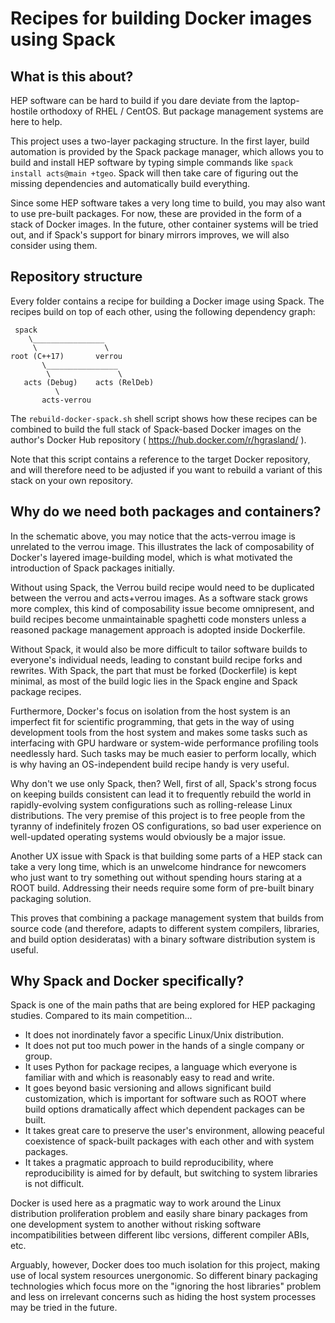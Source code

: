 # Recipes for building Docker images using Spack

## What is this about?

HEP software can be hard to build if you dare deviate from the laptop-hostile
orthodoxy of RHEL / CentOS. But package management systems are here to help.

This project uses a two-layer packaging structure. In the first layer, build
automation is provided by the Spack package manager, which allows you to build
and install HEP software by typing simple commands like
`spack install acts@main +tgeo`. Spack will then take care of figuring out the
missing dependencies and automatically build everything.

Since some HEP software takes a very long time to build, you may also want to
use pre-built packages. For now, these are provided in the form of a stack of
Docker images. In the future, other container systems will be tried out, and if
Spack's support for binary mirrors improves, we will also consider using them.

## Repository structure 

Every folder contains a recipe for building a Docker image using Spack. The
recipes build on top of each other, using the following dependency graph:

     spack
        \________________
         \               \
    root (C++17)       verrou
           \________________
            \               \
       acts (Debug)    acts (RelDeb)
              \
           acts-verrou

The `rebuild-docker-spack.sh` shell script shows how these recipes can be
combined to build the full stack of Spack-based Docker images on the author's
Docker Hub repository ( https://hub.docker.com/r/hgrasland/ ).

Note that this script contains a reference to the target Docker repository, and
will therefore need to be adjusted if you want to rebuild a variant of this
stack on your own repository.

## Why do we need both packages and containers?

In the schematic above, you may notice that the acts-verrou image is unrelated
to the verrou image. This illustrates the lack of composability of Docker's
layered image-building model, which is what motivated the introduction of
Spack packages initially.

Without using Spack, the Verrou build recipe would need to be duplicated between
the verrou and acts+verrou images. As a software stack grows more complex, this
kind of composability issue become omnipresent, and build recipes become
unmaintainable spaghetti code monsters unless a reasoned package management
approach is adopted inside Dockerfile.

Without Spack, it would also be more difficult to tailor software builds to
everyone's individual needs, leading to constant build recipe forks and
rewrites. With Spack, the part that must be forked (Dockerfile) is kept minimal,
as most of the build logic lies in the Spack engine and Spack package recipes.

Furthermore, Docker's focus on isolation from the host system is an imperfect
fit for scientific programming, that gets in the way of using development tools
from the host system and makes some tasks such as interfacing with GPU hardware
or system-wide performance profiling tools needlessly hard. Such tasks may be
much easier to perform locally, which is why having an OS-independent build
recipe handy is very useful.

Why don't we use only Spack, then? Well, first of all, Spack's strong focus on
keeping builds consistent can lead it to frequently rebuild the world in
rapidly-evolving system configurations such as rolling-release Linux
distributions. The very premise of this project is to free people from the
tyranny of indefinitely frozen OS configurations, so bad user experience on
well-updated operating systems would obviously be a major issue.

Another UX issue with Spack is that building some parts of a HEP stack can take
a very long time, which is an unwelcome hindrance for newcomers who just want to
try something out without spending hours staring at a ROOT build. Addressing
their needs require some form of pre-built binary packaging solution.

This proves that combining a package management system that builds from source
code (and therefore, adapts to different system compilers, libraries, and build
option desideratas) with a binary software distribution system is useful.

## Why Spack and Docker specifically?

Spack is one of the main paths that are being explored for HEP packaging
studies. Compared to its main competition...

- It does not inordinately favor a specific Linux/Unix distribution.
- It does not put too much power in the hands of a single company or group.
- It uses Python for package recipes, a language which everyone is familiar
  with and which is reasonably easy to read and write.
- It goes beyond basic versioning and allows significant build customization,
  which is important for software such as ROOT where build options dramatically
  affect which dependent packages can be built.
- It takes great care to preserve the user's environment, allowing peaceful
  coexistence of spack-built packages with each other and with system packages.
- It takes a pragmatic approach to build reproducibility, where reproducibility
  is aimed for by default, but switching to system libraries is not difficult.

Docker is used here as a pragmatic way to work around the Linux distribution
proliferation problem and easily share binary packages from one development
system to another without risking software incompatibilities between different
libc versions, different compiler ABIs, etc.

Arguably, however, Docker does too much isolation for this project, making
use of local system resources unergonomic. So different binary packaging
technologies which focus more on the "ignoring the host libraries" problem and
less on irrelevant concerns such as hiding the host system processes may be
tried in the future.
